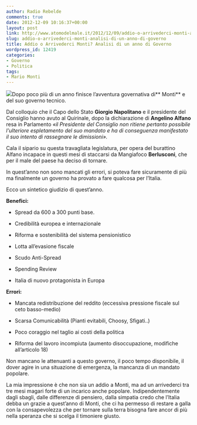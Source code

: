 ```yaml
---
author: Radio Rebelde
comments: true
date: 2012-12-09 10:16:37+00:00
layout: post
link: http://www.atomodelmale.it/2012/12/09/addio-o-arrivederci-monti-analisi-di-un-anno-di-governo/
slug: addio-o-arrivederci-monti-analisi-di-un-anno-di-governo
title: Addio o Arrivederci Monti? Analisi di un anno di Governo
wordpress_id: 12419
categories:
- Governo
- Politica
tags:
- Mario Monti
---
```


[![](http://www.atomodelmale.it/wp-content/uploads/2012/12/governo_monti-300x168.jpg)](http://www.atomodelmale.it/wp-content/uploads/2012/12/governo_monti.jpg)Dopo poco più di un anno finisce l’avventura governativa di** Monti** e del suo governo tecnico.

Dal colloquio che il Capo dello Stato **Giorgio Napolitano** e il presidente del Consiglio hanno avuto al Quirinale, dopo la dichiarazione di **Angelino Alfano** resa in Parlamento _«il Presidente del Consiglio non ritiene pertanto possibile l'ulteriore espletamento del suo mandato e ha di conseguenza manifestato il suo intento di rassegnare le dimissioni»._

Cala il sipario su questa travagliata legislatura, per opera del burattino Alfano incapace in questi mesi di staccarsi da Mangiafoco **Berlusconi**, che per il male del paese ha deciso di tornare.

In quest’anno non sono mancati gli errori, si poteva fare sicuramente di più ma finalmente un governo ha provato a fare qualcosa per l’Italia.

Ecco un sintetico giudizio di quest’anno.

**Benefici:**



	
  * Spread da 600 a 300 punti base.

	
  * Credibilità europea e internazionale

	
  * Riforma e sostenibilità del sistema pensionistico

	
  * Lotta all’evasione fiscale

	
  * Scudo Anti-Spread

	
  * Spending Review

	
  * Italia di nuovo protagonista in Europa


**Errori:**



	
  * Mancata redistribuzione del reddito (eccessiva pressione fiscale sul ceto basso-medio)

	
  * Scarsa Comunicabilità (Pianti evitabili, Choosy, Sfigati..)

	
  * Poco coraggio nel taglio ai costi della politica

	
  * Riforma del lavoro incompiuta (aumento disoccupazione, modifiche all’articolo 18)




Non mancano le attenuanti a questo governo, il poco tempo disponibile, il dover agire in una situazione di emergenza, la mancanza di un mandato popolare.

La mia impressione è che non sia un addio a Monti, ma ad un arrivederci tra tre mesi magari forte di un incarico anche popolare. Indipendentemente dagli sbagli, dalle differenze di pensiero, dalla simpatia credo che l’Italia debba un grazie a quest’anno di Monti, che ci ha permesso di restare a galla con la consapevolezza che per tornare sulla terra bisogna fare ancor di più nella speranza che si scelga il timoniere giusto.
